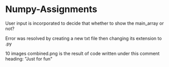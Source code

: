 # Numpy-Assignments

User input is incorporated to decide that whether to show the main_array or not?

Error was resolved by creating a new txt file then changing its extension to .py

10 images combined.png is the result of code written under this comment heading: "Just for fun"
